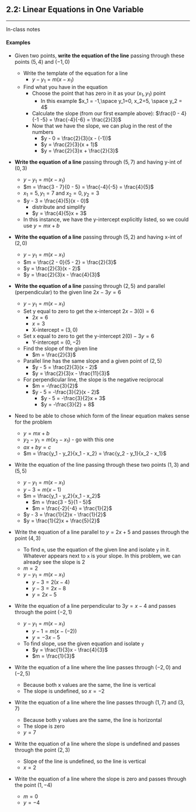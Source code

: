 ## 2.2: Linear Equations in One Variable

---
In-class notes
#### Examples
- Given two points, **write the equation of the line** passing through these points $(5, 4)$ and $(-1, 0)$
  - Write the template of the equation for a line
    - $y - y_1 = m(x - x_1)$
  - Find what you have in the equation
    - Choose the point that has zero in it as your $(x_1, y_1)$ point
      - In this example $x_1 = -1,\space y_1=0, x_2=5, \space y_2 = 4$
    - Calculate the slope (from our first example above): $\frac{0 - 4}{-1 -5} = \frac{-4}{-6} = \frac{2}{3}$
    - Now that we have the slope, we can plug in the rest of the numbers
      - $y - 0 = \frac{2}{3}(x - (-1))$
      - $y = \frac{2}{3}(x + 1)$
      - $y = \frac{2}{3}x + \frac{2}{3}$
- **Write the equation of a line** passing through $(5, 7)$ and having y-int of $(0, 3)$
  - $y - y_1 = m(x - x_1)$
  - $m = \frac{3 - 7}{0 - 5} = \frac{-4}{-5} = \frac{4}{5}$
  - $x_1 = 5, y_1 = 7$ and $x_2 = 0, y_2 = 3$
  - $y - 3 = \frac{4}{5}(x - 0)$
    - distribute and simplify
    - $y = \frac{4}{5}x + 3$
  - In this instance, we have the y-intercept explicitly listed, so we could use $y = mx + b$
- **Write the equation of a line** passing through $(5, 2)$ and having x-int of $(2, 0)$
  - $y - y_1 = m(x - x_1)$
  - $m = \frac{2 - 0}{5 - 2} = \frac{2}{3}$
  - $y = \frac{2}{3}(x - 2)$
  - $y = \frac{2}{3}x - \frac{4}{3}$
- **Write the equation of a line** passing through $(2, 5)$ and parallel (perpendicular) to the given line $2x - 3y = 6$
  - $y - y_1 = m(x - x_1)$
  - Set y equal to zero to get the x-intercept $2x - 3(0) = 6$
    - $2x = 6$
    - $x = 3$
    - X-intercept = $(3, 0)$
  - Set x equal to zero to get the y-intercept $2(0) - 3y = 6$
    - Y-intercept = $(0, -2)$
  - Find the slope of the given line
    - $m = \frac{2}{3}$
  - Parallel line has the same slope and a given point of $(2, 5)$
    - $y - 5 = \frac{2}{3}(x - 2)$
    - $y = \frac{2}{3}x - \frac{11}{3}$
  - For perpendicular line, the slope is the negative reciprocal
    - $m = -\frac{3}{2}$
    - $y - 5 = -\frac{3}{2}(x - 2)$
      - $y - 5 = -\frac{3}{2}x + 3$
      - $y = -\frac{3}{2} + 8$

- Need to be able to chose which form of the linear equation makes sense for the problem
  - $y = mx + b$
  - $y_2 - y_1 = m(x_2 - x_1)$ - go with this one
  - $ax + by = c$
  - $m = \frac{y_1 - y_2}{x_1 - x_2} = \frac{y_2 - y_1}{x_2 - x_1}$

- Write the equation of the line passing through these two points $(1, 3)$ and $(5, 5)$
  - $y - y_1 = m(x - x_1)$
  - $y - 3 = m(x - 1)$
  - $m = \frac{y_1 - y_2}{x_1 - x_2}$
    - $m = \frac{3 - 5}{1 - 5}$
    - $m = \frac{-2}{-4} = \frac{1}{2}$
  - $y - 3 = \frac{1}{2}x - \frac{1}{2}$
  - $y = \frac{1}{2}x + \frac{5}{2}$
- Write the equation of a line parallel to $y = 2x + 5$ and passes through the point $(4, 3)$
  - To find `m`, use the equation of the given line and isolate `y` in it. Whatever appears next to `x` is your slope. In this problem, we can already see the slope is 2
  - $m = 2$
  - $y - y_1 = m(x - x_1)$
    - $y - 3 = 2(x - 4)$
    - $y - 3 = 2x - 8$
    - $y = 2x - 5$
- Write the equation of a line perpendicular to $3y = x - 4$ and passes through the point $(-2, 1)$
  - $y - y_1 = m(x - x_1)$
    - $y - 1 = m(x - (-2))$
    - $y = -3x - 5$
  - To find slope, use the given equation and isolate `y`
    - $y = \frac{1}{3}x - \frac{4}{3}$
    - $m = \frac{1}{3}$
- Write the equation of a line where the line passes through $(-2, 0)$ and $(-2, 5)$
  - Because both x values are the same, the line is vertical
  - The slope is undefined, so $x = -2$
- Write the equation of a line where the line passes through $(1, 7)$ and $(3, 7)$
  - Because both y values are the same, the line is horizontal
  - The slope is zero
  - $y = 7$
- Write the equation of a line where the slope is undefined and passes through the point $(2, 3)$
  - Slope of the line is undefined, so the line is vertical
  - $x = 2$
- Write the equation of a line where the slope is zero and passes through the point $(1, -4)$
  - $m = 0$
  - $y = -4$